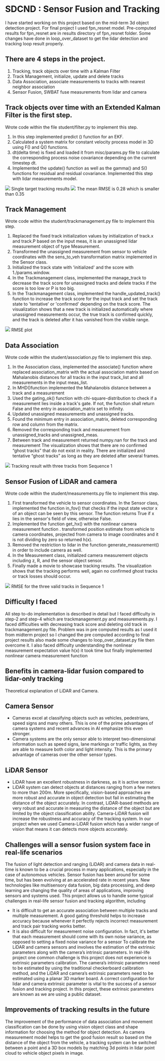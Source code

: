 
# SDCND : Sensor Fusion and Tracking
I have started working on this project based on the mid-term 3d object detection project. For final project I used fpn_resnet model. Pre-computed results for fpn_resnet are in results directory of fpn_resnet folder. Some changes have done in loop_over_dataset to get the lidar detection and tracking loop result properly.
## There are 4 steps in the project.
1. Tracking, track objects over time with a Kalman Filter
2. Track Management, initialize, update and delete tracks
3. Data Association, associate measurements to tracks with nearest neighbor association
4. Sensor Fusion, SWBAT fuse measurements from lidar and camera
## Track objects over time with an Extended Kalman Filter is the first step. 
Wrote code within the file student/filter.py to implement this step.
1. In this step implemented predict () function for an EKF.
2. Calculated a system matrix for constant velocity process model in 3D using F() and Q() functions.
3. dt(delta time) is fixed and loaded it from misc/params.py file to calculate the corresponding process noise covariance depending on the current timestep dt.
4. Implemented the update() function as well as the gamma() and S() functions for residual and residual covariance. Implemented this step with lidar measurements model.


<img src="img/step1.plot.jpg"/>
Single target tracking results
<img src="img/step1.rmse.jpg"/>
The mean RMSE is 0.28 which is smaller than 0.35

## Track Management
Wrote code within the student/trackmanagement.py file to implement this step.
1. Replaced the fixed track initialization values by initialization of track.x and track.P based on the input meas, it is an unassigned lidar measurement object of type Measurement.
2. Transformed the unassigned measurement from sensor to vehicle coordinates with the sens_to_veh transformation matrix implemented in the Sensor class.
3. Initialized the track state with 'initialized' and the score with 1./params.window.
4. In the Trackmanagement class, implemented the manage_track to decrease the track score for unassigned tracks and delete tracks if the score is too low or P is too big.
5. In the Trackmanagement class, implemented the handle_updated_track() function to increase the track score for the input track and set the track state to 'tentative' or 'confirmed' depending on the track score.
The visualization shows that a new track is initialized automatically where unassigned measurements occur, the true track is confirmed quickly, and the track is deleted after it has vanished from the visible range.
<img src="img/step-2.png"/> 
RMSE plot

## Data Association
Wrote code within the student/association.py file to implement this step.
1. In the Association class, implemented the associate() function where replaced association_matrix with the actual association matrix based on Mahalanobis distances for all tracks in the input track_list and all measurements in the input meas_list. 
2. In MHD()function  implemented the Mahalanobis distance between a track and a measurement
3. Used the gating_ok() function with chi-square-distribution to check if a measurement lies inside a track's gate. If not, the function shall return False and the entry in association_matrix set to infinity.
4. Updated unassigned measurements and unassigned tracks.
5. Found the minimum entry in association_matrix, deleted corresponding row and column from the matrix.
6. Removed the corresponding track and measurement from unassigned_tracks and unassigned_meas.
7. Between track and measurement returned numpy.nan for the track and measurement
The visualization shows that there are no confirmed “ghost tracks” that do not exist in reality. There are initialized and tentative “ghost tracks” as long as they are deleted after several frames.

<img src="img/step-3.jpg"/> 
Tracking result with three tracks from Sequence 1 

## Sensor Fusion of LiDAR and camera
Wrote code within the student/measurements.py file to implement this step.
1. First transformed the vehicle to sensor coordinates. In the Sensor class, implemented the function in_fov() that checks if the input state vector x of an object can be seen by this sensor. The function returns True if x lies in the sensor's field of view, otherwise False.
2. Implemented the function get_hx() with the nonlinear camera measurement function . transformed position estimate from vehicle to camera coordinates, projected from camera to image coordinates and it is not dividing by zero so returned h(x).
3. Removed the restriction to lidar in the function generate_measurement() in order to include camera as well.
4. In the Measurement class, initialized camera measurement objects including z, R, and the sensor object sensor.
5. Finally made a movie to showcase tracking results.
The visualization shows that the tracking performs well, again no confirmed ghost tracks or track losses should occur.


<img src="img/step-4.jpg"/> 
RMSE for the three valid tracks in Sequence 1

## Difficulty I faced
All step to-do implementation is described in detail but I faced difficulty in step-2 and step-4 which are trackmanagement.py and measurements.py. I faced difficulties with decreasing track score and deleting old track in trackmanagement.py file. Problem was in pre computed results as I used it from midterm project so I changed the pre computed according to final project results also made some changes to loop_over_dataset.py file then overcome it. I also faced difficulty understanding the nonlinear measurement expectation value h(x) it took time but finally implemented nonlinear camera measurement function

## Benefits in camera-lidar fusion compared to lidar-only tracking
Theoretical explanation of LiDAR and Camera.
## Camera Sensor 
*	Cameras excel at classifying objects such as vehicles, pedestrians, speed signs and many others. This is one of the prime advantages of camera systems and recent advances in AI emphasize this even stronger.
*	Camera systems are the only sensor able to interpret two-dimensional information such as speed signs, lane markings or traffic lights, as they are able to measure both color and light intensity. This is the primary advantage of cameras over the other sensor types.
## LiDAR Sensor
*	LiDAR have an excellent robustness in darkness, as it is active sensor.
*	LiDAR system can detect objects at distances ranging from a few meters to more than 200m.
More specifically, vision-based approaches are more robust and accurate in object detection but fail in estimating the distance of the object accurately. In contrast, LiDAR-based methods are very robust and accurate in measuring the distance of the object but are limited by the object classification ability.
Camera-LiDAR fusion will increase the robustness and accuracy of the tracking system.
In our project when we used Camera-LiDAR fusion which has a wider range of vision that means it can detects more objects accurately.

## Challenges will a sensor fusion system face in real-life scenarios
The fusion of light detection and ranging (LiDAR) and camera data in real-time is known to be a crucial process in many applications, especially in the case of autonomous vehicles.
Sensor fusion has been around for some time, but has been evolving at an accelerated rate in recent years. New technologies like multisensory data fusion, big data processing, and deep learning are changing the quality of areas of applications, improving sensors and systems used. This project allows us to handle some typical challenges in real-life sensor fusion and tracking algorithm, including
* It is difficult to get an accurate association between multiple tracks and multiple measurement. A good gating threshold helps to increase accuracy because whenever it perfectly rejects incorrect measurement and track pair tracking works better.
* It is also difficult for measurement noise configuration. In fact, it's better that each measurement should come with its own noise variance, as opposed to setting a fixed noise variance for a sensor
To calibrate the LiDAR and camera sensors and involves the estimation of the extrinsic parameters along with the camera’s intrinsic parameters. In real-life project one common challenge is this project does not experience is extrinsic parameters calibration. The camera’s intrinsic parameters need to be estimated by using the traditional checkerboard calibration method, and the LiDAR and camera’s extrinsic parameters need to be estimated using a planar 3D marker board. A correct configuration for lidar and camera extrinsic parameter is vital to the success of a sensor fusion and tracking project. In this project, these extrinsic parameters are known as we are using a public dataset.

## Improvements of tracking results in the future
The improvement of the performance of data association and movement classification can be done by using vision object class and shape information for choosing the method for object detection. As camera measurement model helps to get the good fusion result so based on the distance of the object from the vehicle, a tracking system can be switched between a point and a 3D box models by matching 3d points in lidar point cloud to vehicle object pixels in image.



